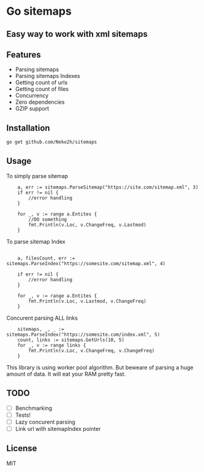 # Go sitemaps
## Easy way to work with xml sitemaps


## Features

- Parsing sitemaps
- Parsing sitemaps Indexes
- Getting count of urls
- Getting count of files
- Concurrency
- Zero dependencies
- GZIP support



## Installation



```sh
go get github.com/Neko2h/sitemaps
```





## Usage
To simply parse sitemap
```golang
	a, err := sitemaps.ParseSitemap("https://site.com/sitemap.xml", 3)
	if err != nil {
		//error handling
	}

	for _, v := range a.Entites {
		//DO something
		fmt.Println(v.Loc, v.ChangeFreq, v.Lastmod)
	}
```
To parse sitemap Index
```golang

	a, filesCount, err := sitemaps.ParseIndex("https://somesite.com/sitemap.xml", 4)

	if err != nil {
		//error handling
	}

	for _, v := range a.Entites {
		fmt.Println(v.Loc, v.Lastmod, v.ChangeFreq)
	}

```

Concurent parsing ALL links
```golang
	sitemaps, _, _ := sitemaps.ParseIndex("https://somesite.com/index.xml", 5)
	count, links := sitemaps.GetUrls(10, 5)
	for _, v := range links {
		fmt.Println(v.Loc, v.ChangeFreq, v.ChangeFreq)
	}
```
This library is using worker pool algorithm.
But beweare of parsing a huge amount of data. It will eat your RAM pretty fast.







## TODO

- [ ] Benchmarking
- [ ] Tests!
- [ ] Lazy concurent parsing
- [ ] Link url with sitemapIndex pointer

## License

MIT

